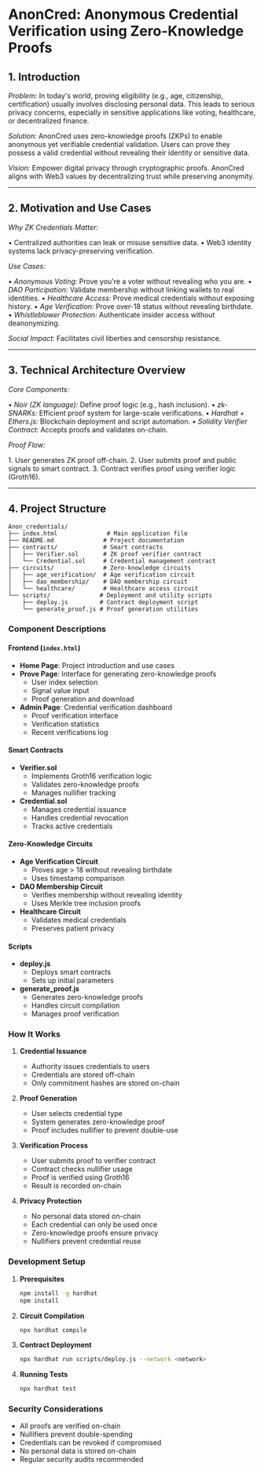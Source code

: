 # AnonCred: Anonymous Credential Verification using Zero-Knowledge Proofs

## 1. Introduction

*Problem:* In today's world, proving eligibility (e.g., age, citizenship, certification) usually involves disclosing personal data. This leads to serious privacy concerns, especially in sensitive applications like voting, healthcare, or decentralized finance.

*Solution:* AnonCred uses zero-knowledge proofs (ZKPs) to enable anonymous yet verifiable credential validation. Users can prove they possess a valid credential without revealing their identity or sensitive data.

*Vision:* Empower digital privacy through cryptographic proofs. AnonCred aligns with Web3 values by decentralizing trust while preserving anonymity.

---

## 2. Motivation and Use Cases

*Why ZK Credentials Matter:*

•⁠  ⁠Centralized authorities can leak or misuse sensitive data.
•⁠  ⁠Web3 identity systems lack privacy-preserving verification.

*Use Cases:*

•⁠  ⁠*Anonymous Voting:* Prove you're a voter without revealing who you are.
•⁠  ⁠*DAO Participation:* Validate membership without linking wallets to real identities.
•⁠  ⁠*Healthcare Access:* Prove medical credentials without exposing history.
•⁠  ⁠*Age Verification:* Prove over-18 status without revealing birthdate.
•⁠  ⁠*Whistleblower Protection:* Authenticate insider access without deanonymizing.

*Social Impact:* Facilitates civil liberties and censorship resistance.

---

## 3. Technical Architecture Overview

*Core Components:*

•⁠  ⁠*Noir (ZK language):* Define proof logic (e.g., hash inclusion).
•⁠  ⁠*zk-SNARKs:* Efficient proof system for large-scale verifications.
•⁠  ⁠*Hardhat + Ethers.js:* Blockchain deployment and script automation.
•⁠  ⁠*Solidity Verifier Contract:* Accepts proofs and validates on-chain.

*Proof Flow:*

1.⁠ ⁠User generates ZK proof off-chain.
2.⁠ ⁠User submits proof and public signals to smart contract.
3.⁠ ⁠Contract verifies proof using verifier logic (Groth16).

---

## 4. Project Structure

```
Anon_credentials/
├── index.html              # Main application file
├── README.md              # Project documentation
├── contracts/             # Smart contracts
│   ├── Verifier.sol       # ZK proof verifier contract
│   └── Credential.sol     # Credential management contract
├── circuits/              # Zero-knowledge circuits
│   ├── age_verification/  # Age verification circuit
│   ├── dao_membership/    # DAO membership circuit
│   └── healthcare/        # Healthcare access circuit
└── scripts/              # Deployment and utility scripts
    ├── deploy.js         # Contract deployment script
    └── generate_proof.js # Proof generation utilities
```

### Component Descriptions

#### Frontend (`index.html`)
- **Home Page**: Project introduction and use cases
- **Prove Page**: Interface for generating zero-knowledge proofs
  - User index selection
  - Signal value input
  - Proof generation and download
- **Admin Page**: Credential verification dashboard
  - Proof verification interface
  - Verification statistics
  - Recent verifications log

#### Smart Contracts
- **Verifier.sol**
  - Implements Groth16 verification logic
  - Validates zero-knowledge proofs
  - Manages nullifier tracking
- **Credential.sol**
  - Manages credential issuance
  - Handles credential revocation
  - Tracks active credentials

#### Zero-Knowledge Circuits
- **Age Verification Circuit**
  - Proves age > 18 without revealing birthdate
  - Uses timestamp comparison
- **DAO Membership Circuit**
  - Verifies membership without revealing identity
  - Uses Merkle tree inclusion proofs
- **Healthcare Circuit**
  - Validates medical credentials
  - Preserves patient privacy

#### Scripts
- **deploy.js**
  - Deploys smart contracts
  - Sets up initial parameters
- **generate_proof.js**
  - Generates zero-knowledge proofs
  - Handles circuit compilation
  - Manages proof verification

### How It Works

1. **Credential Issuance**
   - Authority issues credentials to users
   - Credentials are stored off-chain
   - Only commitment hashes are stored on-chain

2. **Proof Generation**
   - User selects credential type
   - System generates zero-knowledge proof
   - Proof includes nullifier to prevent double-use

3. **Verification Process**
   - User submits proof to verifier contract
   - Contract checks nullifier usage
   - Proof is verified using Groth16
   - Result is recorded on-chain

4. **Privacy Protection**
   - No personal data stored on-chain
   - Each credential can only be used once
   - Zero-knowledge proofs ensure privacy
   - Nullifiers prevent credential reuse

### Development Setup

1. **Prerequisites**
   ```bash
   npm install -g hardhat
   npm install
   ```

2. **Circuit Compilation**
   ```bash
   npx hardhat compile
   ```

3. **Contract Deployment**
   ```bash
   npx hardhat run scripts/deploy.js --network <network>
   ```

4. **Running Tests**
   ```bash
   npx hardhat test
   ```

### Security Considerations

- All proofs are verified on-chain
- Nullifiers prevent double-spending
- Credentials can be revoked if compromised
- No personal data is stored on-chain
- Regular security audits recommended 